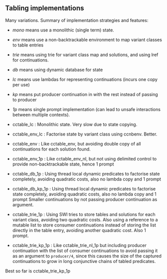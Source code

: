 ## Tabling implementations

Many variations. Summary of implementation strategies and features:

- _mono_ means use a monolithic (single term) state.
- _env_ means use a non-backtrackable environment to map variant classes to table entries
- _trie_ means using trie for variant class map and solutions, and using lref for continuations.
- _db_ means using dynamic database for state
- _lc_ means use lambdas for representing continuations (incurs one copy per use)
- _kp_ means put producer continuation in with the rest instead of passing to producer
- _1p_ means single prompt implementation (can lead to unsafe interactions between multiple contexts).

- cctable_lc
: Monolithic state. Very slow due to state copying.

- cctable_env_lc
: Factorise state by variant class using ccnbenv. Better.

- cctable_env
: Like cctable_env, but avoiding double copy of all continuations for each solution found.

- cctable_env_1p
: Like cctable_env_nl, but not using delimited control to provide non-backtrackable state, hence 1 prompt

- cctable_db_1p
: Using thread local dynamic predicates to factorise state completely, avoiding quadratic costs, also no lambda copy and 1 prompt

- cctable_db_kp_1p
: Using thread local dynamic predicates to factorise state completely, avoiding quadratic costs, also no lambda copy and 1 prompt
Smaller continuations by not passing producer continuation as argument.

- cctable_trie_1p
: Using SWI tries to store tables and solutions for each variant class, avoiding two quadratic costs.
Also using a reference to a mutable list to store consumer continuations instead of storing the list directly in the table entry,
avoiding another quadratic cost. Also 1 prompt.

- cctable_trie_kp_1p
: Like cctable_trie_nl_1p but including producer continuation with the list of consumer
continuations to avoid passing it as an argument to `producer/4`, since this
causes the size of the captured continuations to grow in long conjunctive chains
of tabled predicates.

Best so far is cctable_trie_kp_1p

